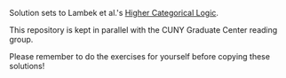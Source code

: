Solution sets to Lambek et al.'s [Higher Categorical Logic](https://github.com/Mzk-Levi/texts/blob/master/Lambek%20J.%2C%20Scott%20P.J.%20Introduction%20to%20Higher%20Order%20Categorical%20Logic.pdf). 

This repository is kept in parallel with the CUNY Graduate Center reading group.


Please remember to do the exercises for yourself before copying these solutions! 

